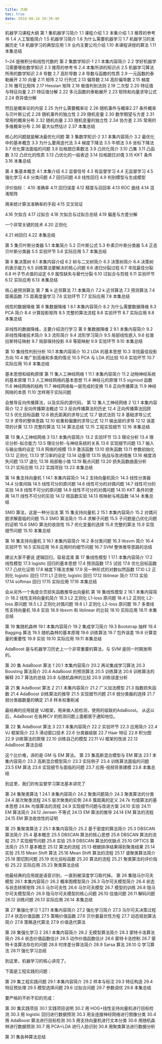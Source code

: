 ```yaml
---
title: 大纲
toc: true
date: 2018-08-16 20:39:48
---
```

机器学习课程大纲
第 1 集机器学习简介
1.1 课程介绍
1.2 本集介绍
1.3 推荐的参考书
1.4 人工智能简介
1.5 机器学习简介
1.6 为什么需要机器学习
1.7 机器学习的发展历史
1.8 机器学习的典型应用
1.9 业内主要公司介绍
1.10 本课程讲授的算法
1.11 本集总结


1~24 是微积分和线性代数的
第 2 集数学知识-1
2.1 本集内容简介
2.2 学好机器学习需要哪些数学知识
2.3 推荐的参考书
2.4 本集所讲的知识点
2.5 机器学习算法所用的数学知识
2.6 导数
2.7 高阶导数
2.8 导数与函数的性质
2.9 一元函数的泰勒展开
2.10 向量
2.11 矩阵
2.12 行列式
2.13 偏导数
2.14 高阶偏导数
2.15 梯度
2.16 雅可比矩阵
2.17 Hessian 矩阵
2.18 极值判别法则
2.19 二次型
2.20 特征值与特征向量
2.21 特征值分解
2.22 多元函数的泰勒展开
2.23 矩阵和向量求导公式
2.24 奇异值分解

然后是概率论的内容
2.25 为什么需要概率论
2.26 随机事件与概率2.27 条件概率与贝叶斯公式
2.28 随机事件的独立性
2.29 随机变量
2.30 数学期望与方差
2.31 常用的概率分布
2.32 随机向量
2.33 随机变量的独立性
2.34 协方差
2.35 常用的多维概率分布
2.36 最大似然估计
2.37 本集总结

核心的问题就是解决最优化问题
第 3 集数学知识-2
3.1 本集内容简介
3.2 最优化中的基本概念
3.3 为什么要用迭代法
3.4 梯度下降法
3.5 牛顿法
3.6 坐标下降法
3.7 优化算法面临的问题
3.8 拉格朗日乘数法
3.9 凸优化简介
3.10 凸集
3.11 凸函数
3.12 凸优化的性质
3.13 凸优化的一般表述
3.14 拉格朗日对偶
3.15 KKT 条件
3.16 本集总结


第 4 集基本概念
4.1 本集介绍
4.2 监督信号
4.3 有监督学习
4.4 无监督学习
4.5 强化学习
4.6 分类问题
4.7 回归问题
4.8 线性回归
4.9 判别模型与生成模型

评价指标：
4.10 准确率
4.11 回归误差
4.12 精度与召回率
4.13 ROC 曲线
4.14 混淆矩阵

用来统计算法准确率的手段
4.15 交叉验证


4.16 欠拟合
4.17 过拟合
4.18 欠拟合与过拟合总结
4.19 偏差与方差分解

一个非常关键的技术
4.20 正则化

4.21 岭回归
4.22 本集总结



第 5 集贝叶斯分类器
5.1 本集简介
5.2 贝叶斯公式
5.3 朴素贝叶斯分类器
5.4 正态贝叶斯分类器
5.5 实验环节
5.6 实际应用
5.7 本集总结


第 6 集决策树
6.1 本集内容介绍
6.2 树与二叉树简介
6.3 决策树简介
6.4 决策树的表示能力
6.5 训练算法要解决的核心问题
6.6 递归分裂过程
6.7 寻找最佳分裂
6.8 叶子节点值的设定
6.9 属性缺失与替代分裂
6.10 过拟合与剪枝
6.11 实验环节
6.12 实际应用
6.13 本集总结


核心是预测算法
第 7 集 k 近邻算法
7.1 本集简介
7.2 k 近邻算法
7.3 预测算法
7.4 距离函数
7.5 距离度量学习
7.6 实验环节
7.7 实际应用
7.8 本集总结


线性的数据降维
第 8 集数据降维 1
8.1 本集内容简介
8.2 为什么需要数据降维
8.3 PCA 简介
8.4 计算投影矩阵
8.5 完整的算法流程
8.6 实验环节
8.7 实际应用
8.8 本集总结


非线性的数据降维，主要介绍流行学习
第 9 集数据降维 2
9.1 本集内容简介
9.2 非线性降维技术简介
9.3 流形简介
9.4 流形学习简介
9.5 局部线性嵌入
9.6 拉普拉斯特征映射
9.7 局部保持投影
9.8 等距映射
9.9 实验环节
9.10 本集总结


第 10 集线性判别分析
10.1 本集内容简介
10.2 LDA 的基本思想
10.3 寻找最佳投影方向
10.4 推广到高维和多类的情况
10.5 PCA 与 LDA 的比较
10.6 实验环节
10.7 实际应用
10.8 本集总结


基本思想和结构原理
第 11 集人工神经网络 1
11.1 本集内容简介
11.2 动物神经系统的基本原理
11.3 人工神经网络的基本思想
11.4 神经元的原理
11.5 sigmiod 函数
11.6 神经网络的结构
11.7 神经网络每一层完成的变换
11.8 正向传播算法
11.9 神经网络的本质
11.10 怎样用于实际问题

会推导反向传播算法，以及实际的源代码，
第 12 集人工神经网络 2
12.1 本集内容简介
12.2 反向传播算法概述
12.3 反向传播算法的历史
12.4 正向传播算法回顾
12.5 优化目标函数
12.6 欧氏距离的求导公式
12.7 链式法则
12.8 基础求导公式
12.9 求导的整体思路
12.10 权重和偏置的求导公式
12.11 输出层的求导
12.12 误差项的计算
12.13 完整的算法
12.14 算法总结
12.15 工程实现细节
12.16 本集总结


第 13 集人工神经网络 3
13.1 本集内容简介
13.2 实验环节
13.3 理论分析
13.4 理论分析-拟合能力
13.5 理论分析-与神经系统的关系
13.6 实现细节问题
13.7 输入与输出值的设定
13.8 网络的规模
13.9 激活函数
13.10 损失函数
13.11 参数初始化
13.12 正则化
13.13 学习率的设定
13.14 动量项
13.15 挑战与改进措施
13.16 梯度消失问题
13.17 退化
13.18 局部极小值
13.19 鞍点问题
13.20 损失函数曲面分析
13.21 实际应用
13.22 实践项目
13.23 本集总结


第 14 集支持向量机 1
14.1 本集内容简介
14.2 支持向量机简介
14.3 线性分类器
14.4 分类间隔
14.5 线性可分的原问题
14.6 线性可分的对偶问题
14.7 线性可分的实验
14.8 线性不可分的原问题
14.9 线性不可分的对偶问题
14.10 KKT 条件的使用
14.11 线性不可分的实验
14.12 核函数实验
14.13 核映射与核函数
14.14 本集总结

SMO 算法，这是一种分治法
第 15 集支持向量机 2
15.1 本集内容简介
15.2 对偶问题求解面临的问题
15.3 SMO 算法简介
15.4 求解子问题
15.5 子问题是凸优化问题的证明
15.6 SMO 算法的收敛性
15.7 优化变量的选择
15.8 完整的算法
15.9 实现细节问题
15.10 本集总结


第 16 集支持向量机 3
16.1 本集内容简介
16.2 多分类问题
16.3 libsvm 简介
16.4 实验环节
16.5 实际应用
16.6 应用时的细节问题
16.7 SVM 整体推导思路的总结


建议大家不要说 逻辑回归，容易混淆
第 17 集线性模型 1
17.1 本集内容简介
17.2 线性模型
17.3 logistic 回归的基本思想
17.4 预测函数
17.5 试验
17.6 优化目标函数
17.7 凸优化证明
17.8 梯度下降法求解
17.9 另一种形式的对数似然函数
17.10 L2 正则化 logistic 回归
17.11 L1 正则化 logistic 回归
17.12 liblinear 简介
17.13 实验
17.14 softmax 回归
17.15 实际应用
17.16 本集总结


会从另外一个角度合页损失函数推导出向量机
第 18 集线性模型 2
18.1 本集内容简介
18.2 线性支持向量机简介
18.3 L2 正则化 L1-loss 原问题
18.4 L2 正则化 L2-loss 原问题
18.5 L2 正则化对偶问题
18.6 L1 正则化 L2-loss 原问题
18.7 多类线性支持向量机
18.8 实验
18.9 libsvm 和 liblinear 的比较
18.10 实际应用
18.11 本集总结




第 19 集随机森林
19.1 本集内容简介
19.2 集成学习简介
19.3 Bootstrap 抽样
19.4 Bagging 算法
19.5 随机森林的基本原理
19.6 训练算法
19.7 包外误差
19.8 计算变量的重要性
19.9 实验
19.10 实际应用
19.11 本集总结



AdaBoost 是与机器学习历史上一个非常重要的算法，与 SVM 是同一时期发明的。

第 20 集 AdaBoost 算法 1
20.1 本集内容简介
20.2 再论集成学习算法
20.3 Boosting 算法简介
20.4 AdaBoost 的预测算法
20.5 训练算法
20.6 训练算法的解释
20.7 算法的总结
20.8 与随机森林的比较
20.9 训练误差分析


第 21 集 AdaBoost 算法 2
21.1 本集内容简介
21.2 广义加法模型
21.3 指数损失函数
21.4 AdaBoost 训练算法的推导
21.5 实现细节问题
21.6 弱分类器的选择
21.7 弱分类器数量的确定
21.8 样本权重削减

最经典的应用就是 VJ框架，用来做人脸检测，使用的级联的AdaBoost。
从这以后，AdaBoost 在各种CV 的检测问题上面都居于通知地位。

第 22 集 AdaBoost 算法 3
22.1 本集内容简介
22.2 实验环节
22.3 应用简介
22.4 VJ 框架简介
22.5 滑动窗口技术
22.6 分类器级联
22.7 Haar 特征
22.8 积分图
22.9 训练算法的原理
22.10 训练自己的模型
22.11 VJ 框架的改进
22.12 AdaBoost 算法总结


这个比价难，讲的是 GM 与 EM 算法。
第 23 集高斯混合模型与 EM 算法
23.1 本集内容简介
23.2 高斯混合模型简介
23.3 实际例子
23.4 训练算法面临的问题
23.5 EM 算法
23.6 实现细节与面临的问题
23.7 应用-视频背景建模
23.8 本集总结


到这里，我们的有监督学习算法基本讲完了



第 24 集聚类算法 1
24.1 本集内容简介
24.2 聚类问题简介
24.3 聚类算法的分类
24.4 层次聚类流程
24.5 层次聚类的实例
24.6 簇距离的定义
24.7k 均值算法的基本思想
24.8k 均值算法的流程
24.9 实现细节问题与改进方案
24.10 实验
24.11 EM 算法简介
24.12 Jensen 不等式
24.13 EM 算法的推导
24.14 EM 算法的流程
24.15 EM 算法收敛性的证明


第 25 集聚类算法 2
25.1 本集内容简介
25.2 基于密度的算法简介
25.3 DBSCAN 算法简介
25.4 基本概念
25.5 DBSCAN 算法的核心思想
25.6 DBSCAN 算法的流程
25.7 实现细节问题
25.8 实验
25.9 DBSCAN 算法的优缺点
25.10 OPTICS 算法简介
25.11 基本概念
25.12 算法的流程
25.13 根据排序结果得到聚类结果
25.14 实验
25.15 Mean Shift 算法
25.16 Mean Shift 算法的流程
25.17 谱聚类算法简介
25.18 图切割问题
25.19 优化目标函数
25.20 算法的流程
25.21 聚类算法的评价指标
25.22 实际应用
25.23 聚类算法总结



他最经典的应用就是语音识别，一直到被深度学习取代掉。
第 26 集隐马尔可夫模型
26.1 本集内容简介
26.2 概率图模型简介
26.3 马尔可夫模型简介
26.4 状态与状态转移矩阵
26.5 马尔可夫性
26.6 马尔可夫模型
26.7 模型的训练
26.8 隐马尔可夫模型简介
26.9 隐马尔可夫模型的核心问题
26.10 估值问题
26.11 解码问题
26.12 训练问题
26.13 实际应用
26.14 本集总结



第 27 集强化学习 1
27.1 本集内容简介
27.2 强化学习简介
27.3 马尔可夫决策过程
27.4 状态价值函数
27.5 策略价值函数
27.6 贝尔曼最优性方程
27.7 动态规划算法简介
27.8 策略迭代算法
27.9 价值迭代算法

第 28 集强化学习 2
28.1 本集内容简介
28.2 无模型算法简介
28.3 蒙特卡洛算法简介
28.4 状态价值函数估计
28.5 动作价值函数估计
28.6 蒙特卡洛控制
28.7 蒙特卡洛算法存在的问题
28.8 时序差分算法简介
28.9 Sarsa 算法
28.10 Q 学习算法
28.11 强化学习总结


到这里，机器学习的核心讲完了。

下面是工程实践的问题：

第 29 集工程实践问题
29.1 本集内容简介
29.2 样本与标注
29.3 特征构造
29.4 特征预处理
29.5 模型选择问题
29.6 过拟合问题
29.7 参数调优
29.8 本集总结


要严格的不折不扣的完成：

第 30 集实践项目
30.1 实践项目说明
30.2 用 HOG+线性支持向量机进行目标检测
30.3 用 logistic 回归进行数据预测
30.3 用全连接神经网络进行图像分类
30.4 用 AdaBoost 算法进行目标检测
30.5 用支持向量机进行文本分类
30.6 用随机森林进行数据预测
30.7 用 PCA+LDA 进行人脸识别
30.8 用聚类算法进行数据分析


第 31 集各种算法总结

